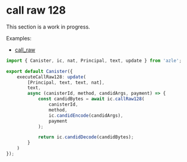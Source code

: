 # call raw 128

This section is a work in progress.

Examples:

-   [call_raw](https://github.com/demergent-labs/azle/tree/main/examples/call_raw)

```typescript
import { Canister, ic, nat, Principal, text, update } from 'azle';

export default Canister({
    executeCallRaw128: update(
        [Principal, text, text, nat],
        text,
        async (canisterId, method, candidArgs, payment) => {
            const candidBytes = await ic.callRaw128(
                canisterId,
                method,
                ic.candidEncode(candidArgs),
                payment
            );

            return ic.candidDecode(candidBytes);
        }
    )
});
```
